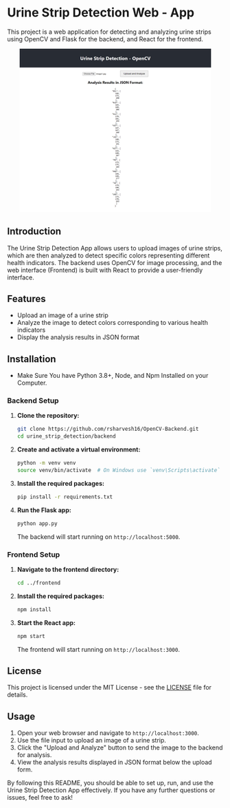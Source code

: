 # Urine Strip Detection Web - App

This project is a web application for detecting and analyzing urine strips using OpenCV and Flask for the backend, and React for the frontend.

<div align="center">
<img width="446" alt="image" src="React-App.png">
</div>

## Introduction

The Urine Strip Detection App allows users to upload images of urine strips, which are then analyzed to detect specific colors representing different health indicators. The backend uses OpenCV for image processing, and the web interface (Frontend) is built with React to provide a user-friendly interface.

## Features

- Upload an image of a urine strip
- Analyze the image to detect colors corresponding to various health indicators
- Display the analysis results in JSON format

## Installation

- Make Sure You have Python 3.8+, Node, and Npm Installed on your Computer.

### Backend Setup

1. **Clone the repository:**

   ```bash
   git clone https://github.com/rsharvesh16/OpenCV-Backend.git
   cd urine_strip_detection/backend
   ```

2. **Create and activate a virtual environment:**

   ```bash
   python -m venv venv
   source venv/bin/activate  # On Windows use `venv\Scripts\activate`
   ```

3. **Install the required packages:**

   ```bash
   pip install -r requirements.txt
   ```

4. **Run the Flask app:**

   ```bash
   python app.py
   ```

   The backend will start running on `http://localhost:5000`.

### Frontend Setup

1. **Navigate to the frontend directory:**

   ```bash
   cd ../frontend
   ```

2. **Install the required packages:**

   ```bash
   npm install
   ```

3. **Start the React app:**

   ```bash
   npm start
   ```

   The frontend will start running on `http://localhost:3000`.

## License

This project is licensed under the MIT License - see the [LICENSE](LICENSE) file for details.

## Usage

1. Open your web browser and navigate to `http://localhost:3000`.
2. Use the file input to upload an image of a urine strip.
3. Click the "Upload and Analyze" button to send the image to the backend for analysis.
4. View the analysis results displayed in JSON format below the upload form.


By following this README, you should be able to set up, run, and use the Urine Strip Detection App effectively. If you have any further questions or issues, feel free to ask!
